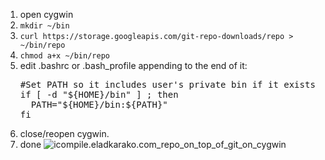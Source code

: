 <ol>
<li>open cygwin</li>
<li><code>mkdir ~/bin</code></li>
<li><code>curl https://storage.googleapis.com/git-repo-downloads/repo > ~/bin/repo</code></li>
<li><code>chmod a+x ~/bin/repo</code></li>
<li>edit .bashrc or .bash_profile
appending to the end of it:
<pre>
#Set PATH so it includes user's private bin if it exists
if [ -d "${HOME}/bin" ] ; then
  PATH="${HOME}/bin:${PATH}"
fi
</pre></li>
<li>close/reopen cygwin.</li>
<li>
done
<img src="https://icompile.eladkarako.com/_uploads/2016/02/icompile.eladkarako.com_repo_on_top_of_git_on_cygwin.png" alt="icompile.eladkarako.com_repo_on_top_of_git_on_cygwin" rem-width="746" rem-height="270" class="alignnone size-full wp-image-4717" />
</li>
</ol>

